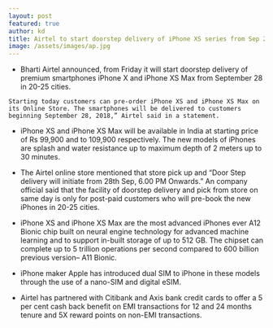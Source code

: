 ```yaml
---
layout: post
featured: true
author: kd
title: Airtel to start doorstep delivery of iPhone XS series from Sep 28
image: /assets/images/ap.jpg
---
```


* Bharti Airtel announced, from Friday it will start doorstep delivery of premium smartphones iPhone X and iPhone XS Max from September 28 in 20-25 cities.

```Starting today customers can pre-order iPhone XS and iPhone XS Max on its Online Store. The smartphones will be delivered to customers beginning September 28, 2018,” Airtel said in a statement.```

* iPhone XS and iPhone XS Max will be available in India at starting price of Rs 99,900 and to 109,900 respectively. The new models of iPhones are splash and water resistance up to maximum depth of 2 meters up to 30 minutes.

* The Airtel online store mentioned that store pick up and “Door Step delivery will initiate from 28th Sep, 6.00 PM Onwards.” An company official said that the facility of doorstep delivery and pick from store on same day is only for post-paid customers who will pre-book the new iPhones in 20-25 cities.

* iPhone XS and iPhone XS Max are the most advanced iPhones ever A12 Bionic chip built on neural engine technology for advanced machine learning and to support in-built storage of up to 512 GB. The chipset can complete up to 5 trillion operations per second compared to 600 billion previous version– A11 Bionic.

* iPhone maker Apple has introduced dual SIM to iPhone in these models through the use of a nano-SIM and digital eSIM.

* Airtel has partnered with Citibank and Axis bank credit cards to offer a 5 per cent cash back benefit on EMI transactions for 12 and 24 months tenure and 5X reward points on non-EMI transactions.
